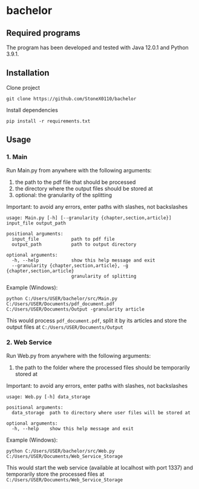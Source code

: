 # bachelor

## Required programs
The program has been developed and tested with Java 12.0.1 and Python 3.9.1.

## Installation
Clone project
```
git clone https://github.com/StoneX0110/bachelor
```
Install dependencies
```
pip install -r requirements.txt
```

## Usage
### 1. Main
Run Main.py from anywhere with the following arguments:
1. the path to the pdf file that should be processed
2. the directory where the output files should be stored at
3. optional: the granularity of the splitting

Important: to avoid any errors, enter paths with slashes, not backslashes
```
usage: Main.py [-h] [--granularity {chapter,section,article}] input_file output_path

positional arguments:
  input_file            path to pdf file
  output_path           path to output directory

optional arguments:
  -h, --help            show this help message and exit
  --granularity {chapter,section,article}, -g {chapter,section,article}
                        granularity of splitting
```

Example (Windows):
```
python C:/Users/USER/bachelor/src/Main.py C:/Users/USER/Documents/pdf_document.pdf C:/Users/USER/Documents/Output -granularity article
```
This would process `pdf_document.pdf`, split it by its articles and store the output files at `C:/Users/USER/Documents/Output`

### 2. Web Service
Run Web.py from anywhere with the following arguments:
1. the path to the folder where the processed files should be temporarily stored at

Important: to avoid any errors, enter paths with slashes, not backslashes
```
usage: Web.py [-h] data_storage

positional arguments:
  data_storage  path to directory where user files will be stored at

optional arguments:
  -h, --help    show this help message and exit
```

Example (Windows):
```
python C:/Users/USER/bachelor/src/Web.py C:/Users/USER/Documents/Web_Service_Storage
```
This would start the web service (available at localhost with port 1337) and temporarily store the processed files at `C:/Users/USER/Documents/Web_Service_Storage`
